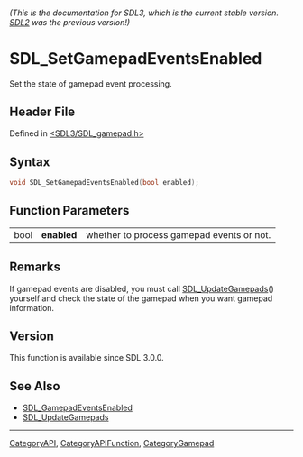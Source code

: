 ###### (This is the documentation for SDL3, which is the current stable version. [SDL2](https://wiki.libsdl.org/SDL2/) was the previous version!)
# SDL_SetGamepadEventsEnabled

Set the state of gamepad event processing.

## Header File

Defined in [<SDL3/SDL_gamepad.h>](https://github.com/libsdl-org/SDL/blob/main/include/SDL3/SDL_gamepad.h)

## Syntax

```c
void SDL_SetGamepadEventsEnabled(bool enabled);
```

## Function Parameters

|      |             |                                           |
| ---- | ----------- | ----------------------------------------- |
| bool | **enabled** | whether to process gamepad events or not. |

## Remarks

If gamepad events are disabled, you must call
[SDL_UpdateGamepads](SDL_UpdateGamepads)() yourself and check the state of
the gamepad when you want gamepad information.

## Version

This function is available since SDL 3.0.0.

## See Also

- [SDL_GamepadEventsEnabled](SDL_GamepadEventsEnabled)
- [SDL_UpdateGamepads](SDL_UpdateGamepads)

----
[CategoryAPI](CategoryAPI), [CategoryAPIFunction](CategoryAPIFunction), [CategoryGamepad](CategoryGamepad)

